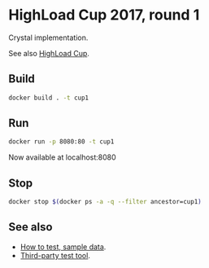 # HighLoad Cup 2017, round 1

Crystal implementation.

See also [HighLoad Cup](https://highloadcup.ru/round/1/).

## Build

```bash
docker build . -t cup1
```

## Run

```bash
docker run -p 8080:80 -t cup1
```

Now available at localhost:8080

## Stop

```bash
docker stop $(docker ps -a -q --filter ancestor=cup1)
```

## See also

* [How to test, sample data](https://github.com/sat2707/hlcupdocs).
* [Third-party test tool](https://github.com/AterCattus/highloadcup_tester).
